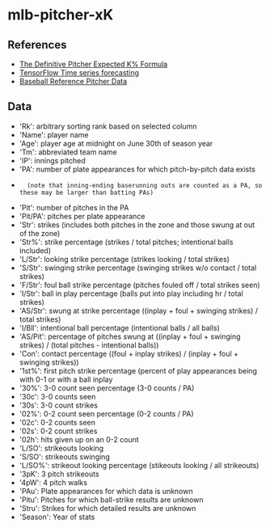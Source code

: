 # mlb-pitcher-xK

## References
- [The Definitive Pitcher Expected K% Formula](https://fantasy.fangraphs.com/the-definitive-pitcher-expected-k-formula/)
- [TensorFlow Time series forecasting](https://www.tensorflow.org/tutorials/structured_data/time_series)
- [Baseball Reference Pitcher Data](https://www.baseball-reference.com/leagues/majors/2014-pitches-pitching.shtml)

## Data
- 'Rk': arbitrary sorting rank based on selected column
- 'Name': player name
- 'Age': player age at midnight on June 30th of season year
- 'Tm': abbreviated team name
- 'IP': innings pitched
- 'PA': number of plate appearances for which pitch-by-pitch data exists
-       (note that inning-ending baserunning outs are counted as a PA, so these may be larger than batting PAs)
- 'Pit': number of pitches in the PA
- 'Pit/PA': pitches per plate appearance
- 'Str': strikes (includes both pitches in the zone and those swung at out of the zone)
- 'Str%': strike percentage (strikes / total pitches; intentional balls included)
- 'L/Str': looking strike percentage (strikes looking / total strikes)
- 'S/Str': swinging strike percentage (swinging strikes w/o contact / total strikes)
- 'F/Str': foul ball strike percentage (pitches fouled off / total strikes seen)
- 'I/Str': ball in play percentage (balls put into play including hr / total strikes)
- 'AS/Str': swung at strike percentage ((inplay + foul + swinging strikes) / total strikes)
- 'I/Bll': intentional ball percentage (intentional balls / all balls)
- 'AS/Pit': percentage of pitches swung at ((inplay + foul + swinging strikes) / (total pitches - intentional balls))
- 'Con': contact percentage ((foul + inplay strikes) / (inplay + foul + swinging strikes))
- '1st%': first pitch strike percentage (percent of play appearances being with 0-1 or with a ball inplay
- '30%': 3-0 count seen percentage (3-0 counts / PA)
- '30c': 3-0 counts seen
- '30s': 3-0 count strikes
- '02%': 0-2 count seen percentage (0-2 counts / PA)
- '02c': 0-2 counts seen
- '02s': 0-2 count strikes
- '02h': hits given up on an 0-2 count
- 'L/SO': strikeouts looking
- 'S/SO': strikeouts swinging
- 'L/SO%': strikeout looking percentage (stikeouts looking / all strikeouts)
- '3pK': 3 pitch strikeouts
- '4pW': 4 pitch walks
- 'PAu': Plate appearances for which data is unknown
- 'Pitu': Pitches for which ball-strike results are unknown
- 'Stru': Strikes for which detailed results are unknown
- 'Season': Year of stats
